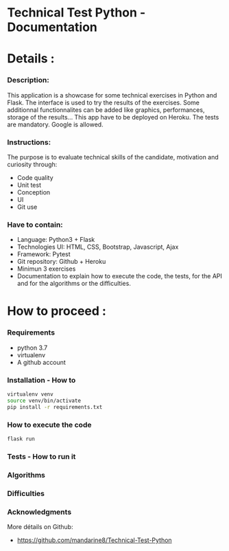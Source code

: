 # Technical Test Python - Documentation


Details :
=========

### Description:
This application is a showcase for some technical exercises in Python and Flask.
The interface is used to try the results of the exercises.
Some additionnal functionnalites can be added like graphics, performances, storage of the results...
This app have to be deployed on Heroku. The tests are mandatory. Google is allowed.

### Instructions:
The purpose is to evaluate technical skills of the candidate, motivation and curiosity through:
* Code quality
* Unit test
* Conception
* UI
* Git use

### Have to contain:
* Language: Python3 + Flask
* Technologies UI: HTML, CSS, Bootstrap, Javascript, Ajax
* Framework: Pytest
* Git repository: Github + Heroku
* Minimun 3 exercises
* Documentation to explain how to execute the code, the tests, for the API and for the algorithms or the difficulties.


How to proceed :
================

### Requirements
* python 3.7
* virtualenv
* A github account

### Installation - How to
```sh
virtualenv venv
source venv/bin/activate
pip install -r requirements.txt
```

### How to execute the code
```sh
flask run
```


### Tests - How to run it

### Algorithms

### Difficulties

### Acknowledgments






More détails on Github:
* https://github.com/mandarine8/Technical-Test-Python
